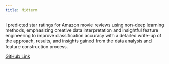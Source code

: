 ```yaml
---
title: Midterm
---
```


I predicted star ratings for Amazon movie reviews using non-deep learning methods, emphasizing creative data interpretation and insightful feature engineering to improve classification accuracy with a detailed write-up of the approach, results, and insights gained from the data analysis and feature construction process.

[GitHub Link](https://github.com/jasonzhu03/jzhu33-midterm.git)